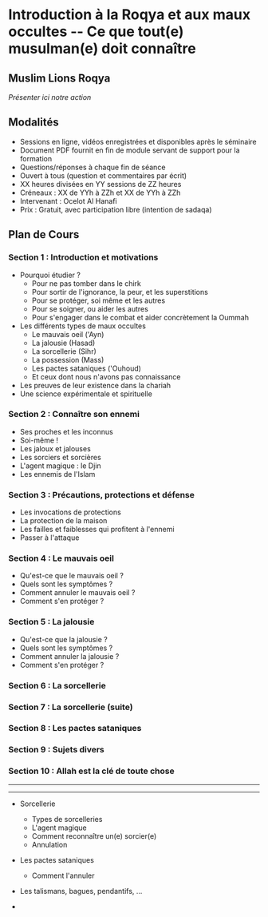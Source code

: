 # Introduction à la Roqya et aux maux occultes -- Ce que tout(e) musulman(e) doit connaître

## Muslim Lions Roqya
_Présenter ici notre action_

## Modalités
+ Sessions en ligne, vidéos enregistrées et disponibles après le séminaire
+ Document PDF fournit en fin de module servant de support pour la formation
+ Questions/réponses à chaque fin de séance
+ Ouvert à tous (question et commentaires par écrit)
+ XX heures divisées en YY sessions de ZZ heures
+ Créneaux : XX de YYh à ZZh et XX de YYh à ZZh
+ Intervenant : Ocelot Al Hanafi
+ Prix : Gratuit, avec participation libre (intention de sadaqa)

## Plan de Cours

### Section 1 : Introduction et motivations
+ Pourquoi étudier ?
    * Pour ne pas tomber dans le chirk
    * Pour sortir de l'ignorance, la peur, et les superstitions
    * Pour se protéger, soi même et les autres
    * Pour se soigner, ou aider les autres
    * Pour s'engager dans le combat et aider concrètement la Oummah
+ Les différents types de maux occultes
    * Le mauvais oeil ('Ayn)
    * La jalousie (Hasad)
    * La sorcellerie (Sihr)
    * La possession (Mass)
    * Les pactes sataniques ('Ouhoud)
    * Et ceux dont nous n'avons pas connaissance
+ Les preuves de leur existence dans la chariah
+ Une science expérimentale et spirituelle

### Section 2 : Connaître son ennemi
+ Ses proches et les inconnus
+ Soi-même !
+ Les jaloux et jalouses
+ Les sorciers et sorcières
+ L'agent magique : le Djin
+ Les ennemis de l'Islam

### Section 3 : Précautions, protections et défense
+ Les invocations de protections
+ La protection de la maison
+ Les failles et faiblesses qui profitent à l'ennemi
+ Passer à l'attaque

### Section 4 : Le mauvais oeil
+ Qu'est-ce que le mauvais oeil ?
+ Quels sont les symptômes ?
+ Comment annuler le mauvais oeil ?
+ Comment s'en protéger ?

### Section 5 : La jalousie
+ Qu'est-ce que la jalousie ?
+ Quels sont les symptômes ?
+ Comment annuler la jalousie ?
+ Comment s'en protéger ?

### Section 6 : La sorcellerie


### Section 7 : La sorcellerie (suite)



### Section 8 : Les pactes sataniques


### Section 9 : Sujets divers


### Section 10 : Allah est la clé de toute chose



--------------------------------------------
--------------------------------------------

+ Sorcellerie
    - Types de sorcelleries
    - L'agent magique
    - Comment reconnaître un(e) sorcier(e)
    - Annulation
 
+ Les pactes sataniques
    - Comment l'annuler

+ Les talismans, bagues, pendantifs, ...

+ 
